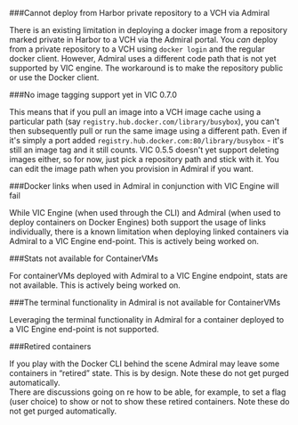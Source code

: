 ###Cannot deploy from Harbor private repository to a VCH via Admiral

There is an existing limitation in deploying a docker image from a repository marked private in Harbor to a VCH via the Admiral portal. You _can_ deploy from a private repository to a VCH using `docker login` and the regular docker client. However, Admiral uses a different code path that is not yet supported by VIC engine. The workaround is to make the repository public or use the Docker client.

###No image tagging support yet in VIC 0.7.0

This means that if you pull an image into a VCH image cache using a particular path (say `registry.hub.docker.com/library/busybox`), you can't then subsequently pull or run the same image using a different path. Even if it's simply a port added `registry.hub.docker.com:80/library/busybox` - it's still an image tag and it still counts. VIC 0.5.5 doesn't yet support deleting images either, so for now, just pick a repository path and stick with it. You can edit the image path when you provision in Admiral if you want.

###Docker links when used in Admiral in conjunction with VIC Engine will fail

While VIC Engine (when used through the CLI) and Admiral (when used to deploy containers on Docker Engines) both support the usage of links individually, there is a known limitation when deploying linked containers via Admiral to a VIC Engine end-point. This is actively being worked on.

###Stats not available for ContainerVMs

For containerVMs deployed with Admiral to a VIC Engine endpoint, stats are not available. This is actively being worked on.   

###The terminal functionality in Admiral is not available for ContainerVMs

Leveraging the terminal functionality in Admiral for a container deployed to a VIC Engine end-point is not supported.    

###Retired containers

If you play with the Docker CLI behind the scene Admiral may leave some containers in “retired” state. This is by design. Note these do not get purged automatically.   
There are discussions going on re how to be able, for example, to set a flag (user choice) to show or not to show these retired containers. Note these do not get purged automatically.   
